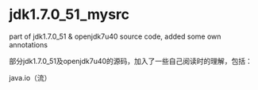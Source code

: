 jdk1.7.0_51_mysrc
=================

part of jdk1.7.0_51 & openjdk7u40 source code, added some own annotations

部分jdk1.7.0_51及openjdk7u40的源码，加入了一些自己阅读时的理解，包括：

java.io（流）